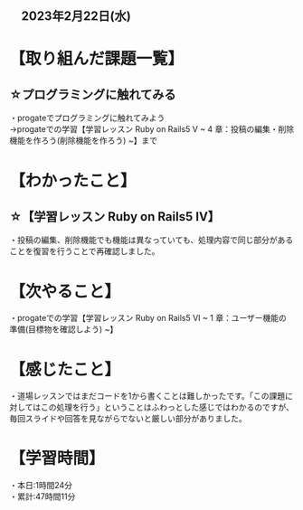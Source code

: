 ## 　2023年2月22日(水)
# 【取り組んだ課題一覧】
## ☆プログラミングに触れてみる
・progateでプログラミングに触れてみよう  
→progateでの学習【学習レッスン Ruby on Rails5 V ~ 4 章：投稿の編集・削除機能を作ろう(削除機能を作ろう) ~】まで
# 【わかったこと】
## ☆【学習レッスン Ruby on Rails5 IV】
・投稿の編集、削除機能でも機能は異なっていても、処理内容で同じ部分があることを復習を行うことで再確認しました。
# 【次やること】
・progateでの学習【学習レッスン Ruby on Rails5 VI ~ 1 章：ユーザー機能の準備(目標物を確認しよう) ~】
# 【感じたこと】
・道場レッスンではまだコードを1から書くことは難しかったです。「この課題に対してはこの処理を行う」ということはふわっとした感じではわかるのですが、毎回スライドや回答を見ながらでないと厳しい部分がありました。
# 【学習時間】
・本日:1時間24分  
・累計:47時間11分
